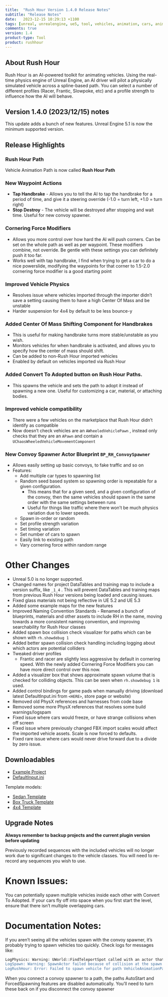 ```yaml
---
title:  "Rush Hour Version 1.4.0 Release Notes"
subtitle: "Release Notes"
date:   2023-12-15 10:29:13 +1100
tags: [unreal, unrealengine, ue5, tool, vehicles, animation, cars, animation, rushhour, releasenotes]
comments: true
version: 1.4
product-type: Tool
product: rushhour
---
```


## About Rush Hour

Rush Hour is an AI-powered toolkit for animating vehicles. Using the real-time physics engine of Unreal Engine, an AI driver will pilot a physically simulated vehicle across a spline-based path. You can select a number of different profiles (Racer, Frantic, Slowpoke, etc) and a profile strength to influence how the AI will behave.

## Version 1.4.0 (2023/12/15) notes

This update adds a bunch of new features. Unreal Engine 5.1 is now the minimum supported version.

## Release Highlights

### Rush Hour Path

Vehicle Animation Path is now called **Rush Hour Path**

### New Waypoint Actions

  - **Tap Handbrake** - Allows you to tell the AI to tap the handbrake for a period of time, and give it a steering override (-1.0 = turn left, +1.0 = turn right)
  - **Stop Destroy** - The vehicle will be destroyed after stopping and wait time. Useful for new convoy spawner.

### Cornering Force Modifiers

  - Allows you more control over how hard the AI will push corners. Can be set on the whole path as well as per waypoint. These modifiers combine, not override. Be gentle with these settings you can definitely push it too far.
  - Works well with tap handbrake, I find when trying to get a car to do a nice powerslide, modifying the waypoints for that corner to 1.5-2.0 cornering force modifier is a good starting point

### Improved Vehicle Physics

  - Resolves issue where vehicles imported through the importer didn’t save a setting causing them to have a high Center Of Mass and be unstable
  - Harder suspension for 4x4 by default to be less bounce-y

### Added Center Of Mass Shifting Component for Handbrakes

  - This is useful for making handbrake turns more stable/unstable as you wish.
  - Monitors vehicles for when handbrake is activated, and allows you to specify how the center of mass should shift.
  - Can be added to non-Rush Hour imported vehicles
  - Enabled by default on vehicles imported via Rush Hour

### Added Convert To Adopted button on Rush Hour Paths.

  - This spawns the vehicle and sets the path to adopt it instead of spawning a new one. Useful for customizing a car, material, or attaching bodies.

### Improved vehicle compatibility

  - There were a few vehicles on the marketplace that Rush Hour didn’t identify as compatible
  - Now doesn’t check vehicles are an `AWheeledVehiclePawn` , instead only checks that they are an `APawn` and contain a `UChaosWheeledVehicleMovementComponent`

### New Convoy Spawner Actor Blueprint `BP_RH_ConvoySpawner`

  - Allows easily setting up basic convoys, to fake traffic and so on
  - Features:
    - Add multiple car types to spawning list
    - Random seed based system so spawning order is repeatable for a given configuration.
        - This means that for a given seed, and a given configuration of the convoy, then the same vehicles should spawn in the same order with the same settings between runs
        - Useful for things like traffic where there won’t be much physics variation due to lower speeds.
    - Spawn in-order or random
    - Set profile strength variation
    - Set timing variation
    - Set number of cars to spawn
    - Easily link to existing path
    - Vary cornering force within random range

# Other Changes

- Unreal 5.0 is no longer supported.
- Changed names for project DataTables and training map to include a version suffix, like `_1_4` . This will prevent DataTables and training maps from previous Rush Hour versions being loaded and causing issues.
- Fixed glass materials not being reflective in UE 5.2 and UE 5.3
- Added some example maps for the new features
- Improved Naming Convention Standards - Renamed a bunch of blueprints, materials and other assets to include RH in the name, moving towards a more consistent naming convention, and improving searchability for Rush Hour classes
- Added spawn box collision check visualizer for paths which can be shown with `rh.showdebug 1`
- Added better spawn collision check handling including logging about which actors are potential colliders
- Tweaked driver profiles
    - Frantic and racer are slightly less aggressive by default in cornering speed. With the newly added Cornering Force Modifiers you can have more direct control over this now.
- Added a visualizer box that shows approximate spawn volume that is checked for colliding objects. This can be seen when `rh.showdebug 1` is used.
- Added control bindings for game pads when manually driving (download latest DefaultInput.ini from `<HERE>`, store page or website)
- Removed old PhysX references and harnesses from code base
- Removed some more PhysX references that resolves some build warnings/logspam
- Fixed issue where cars would freeze, or have strange collisions when off screen
- Fixed issue where previously changed FBX import scales would affect the imported vehicle assets. Scale is now forced to defaults.
- Fixed rare issue where cars would never drive forward due to a divide by zero issue.

## Downloadables

- [Example Project](https://rushhourresources.s3.amazonaws.com/v1.4.0/RH_Chaos_Demo_1.4.zip)
- [DefaultInput.ini](https://rushhourresources.s3.amazonaws.com/v1.4.0/DefaultInput.ini)

Template models:
- [Sedan Template](https://rushhourresources.s3.amazonaws.com/v1.4.0/SedanTemplate.blend)
- [Box Truck Template](https://rushhourresources.s3.amazonaws.com/v1.4.0/BoxTruckTemplate.blend)
- [4x4 Template](https://rushhourresources.s3.amazonaws.com/v1.4.0/4x4Template.blend)

## Upgrade Notes

**Always remember to backup projects and the current plugin version before updating**

Previously recorded sequences with the included vehicles will no longer work due to significant changes to the vehicle classes. You will need to re-record any sequences you wish to use.

# Known Issues:

You can potentially spawn multiple vehicles inside each other with Convert To Adopted. If your cars fly off into space when you first start the level, ensure that there isn’t multiple overlapping cars.

# Documentation Notes:

If you aren’t seeing all the vehicles spawn with the convoy spawner, it’s probably trying to spawn vehicles too quickly. Check logs for messages like:

```bash
LogPhysics: Warning: UWorld::FindTeleportSpot called with an actor that is intersecting geometry. Failed to find new location likely due to movement component's 'UpdatedComponent' not being a collider component.
LogSpawn: Warning: SpawnActor failed because of collision at the spawn location [X=-45410.000 Y=-17880.000 Z=-10729.395] for [BP_RH_Sedan_C]
LogRushHour: Error: Failed to spawn vehicle for path VehicleAnimationPath6, Likely there is not enough space to spawn vehicle. Press Align To Ground.
```

When you connect a convoy spawner to a path, the paths AutoStart and ForcedSpawning features are disabled automatically. You’ll need to turn these back on if you disconnect the convoy spawner

